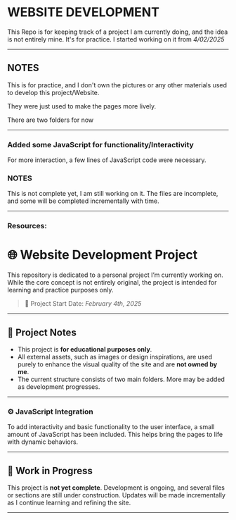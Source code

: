 # WEBSITE DEVELOPMENT
This Repo is for keeping track of a project I am currently doing, and the idea is not entirely mine. It's for practice.
I started working on it from *4/02/2025*

---

## NOTES
This is for practice, and I don't own the pictures or any other materials used to develop this project/Website. 

They were just used to make the pages more lively.

There are two folders for now

---

### Added some JavaScript for functionality/Interactivity
For more interaction, a few lines of JavaScript code were necessary.

### NOTES
This is not complete yet, I am still working on it.
The files are incomplete, and some will be completed incrementally with time.

---

### Resources:
<!---[ Website Link ](http://127.0.0.1:5500/Applications-dev/Project01/index.html)--->


# 🌐 Website Development Project

This repository is dedicated to a personal project I’m currently working on. While the core concept is not entirely original, the project is intended for learning and practice purposes only.

> 📅 Project Start Date: *February 4th, 2025*

---

## 📌 Project Notes

- This project is **for educational purposes only**.
- All external assets, such as images or design inspirations, are used purely to enhance the visual quality of the site and are **not owned by me**.
- The current structure consists of two main folders. More may be added as development progresses.

---

### ⚙️ JavaScript Integration

To add interactivity and basic functionality to the user interface, a small amount of JavaScript has been included. This helps bring the pages to life with dynamic behaviors.

---

## 🚧 Work in Progress

This project is **not yet complete**. Development is ongoing, and several files or sections are still under construction. Updates will be made incrementally as I continue learning and refining the site.

---



